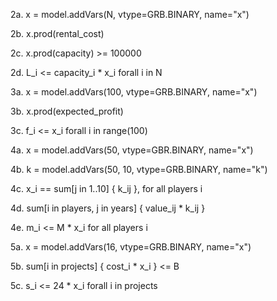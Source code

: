 2a.
x = model.addVars(N, vtype=GRB.BINARY, name="x")

2b.
  x.prod(rental_cost)

2c.
  x.prod(capacity) >= 100000

2d.
  L_i <= capacity_i * x_i  forall i in N 

3a.
  x = model.addVars(100, vtype=GRB.BINARY, name="x")

3b.
  x.prod(expected_profit)

3c.
  f_i <= x_i  forall i in range(100)

4a.
  x = model.addVars(50, vtype=GBR.BINARY, name="x")

4b.
  k = model.addVars(50, 10, vtype=GRB.BINARY, name="k")

4c.
  x_i == sum[j in 1..10] { k_ij }, for all players i

4d.
  sum[i in players, j in years] { value_ij * k_ij }

4e.
  m_i <= M * x_i  for all players i

5a.
  x = model.addVars(16, vtype=GRB.BINARY, name="x")

5b.
  sum[i in projects] { cost_i * x_i } <= B

5c.
  s_i <= 24 * x_i   forall i in projects

